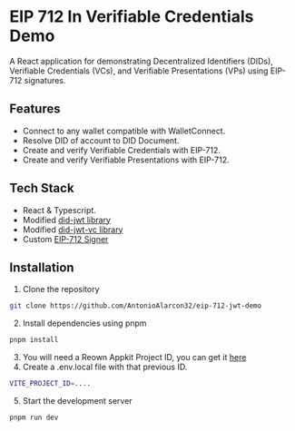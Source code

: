 # EIP 712 In Verifiable Credentials Demo

A React application for demonstrating Decentralized Identifiers (DIDs), Verifiable Credentials (VCs), and Verifiable Presentations (VPs) using EIP-712 signatures.

## Features

- Connect to any wallet compatible with WalletConnect.
- Resolve DID of account to DID Document.
- Create and verify Verifiable Credentials with EIP-712.
- Create and verify Verifiable Presentations with EIP-712.

## Tech Stack
- React & Typescript.
- Modified [did-jwt library](https://github.com/AntonioAlarcon32/did-jwt)
- Modified [did-jwt-vc library](https://github.com/AntonioAlarcon32/did-jwt-vc)
- Custom [EIP-712 Signer](https://github.com/AntonioAlarcon32/did-jwt-eip712-signer)

## Installation
1. Clone the repository
  ```bash
  git clone https://github.com/AntonioAlarcon32/eip-712-jwt-demo
  ```
2. Install dependencies using pnpm
  ```bash
  pnpm install
  ```
3. You will need a Reown Appkit Project ID, you can get it [here](https://dashboard.reown.com/sign-in)
4. Create a .env.local file with that previous ID.
  ```bash
  VITE_PROJECT_ID=....
  ```
5. Start the development server
  ```bash
  pnpm run dev
  ```